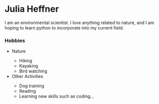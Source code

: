 <h1> Julia Heffner </h1>
    <p> I am an environmental scientist. I love anything related to nature, and I am hoping to learn python to incorporate into my current field. </p>
<h3> Hobbies </h3>
    <ul>
        <li> Nature </li>
            <ul>
             <li> Hiking </li>
             <li> Kayaking </li>
             <li> Bird watching </li>
            </ul>
        <li> Other Activities </li>
            <ul>
             <li> Dog training </li>
             <li> Reading </li>
             <li> Learning new skills such as coding... </li>
            </ul>
    </ul>
